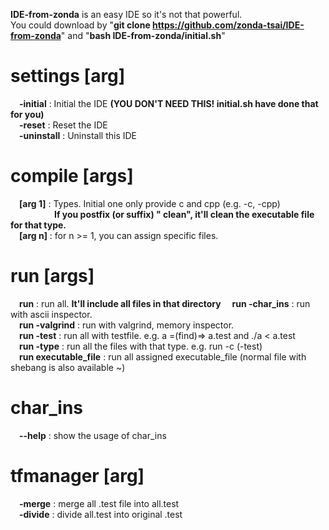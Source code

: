 **IDE-from-zonda** is an easy IDE so it's not that powerful.  
You could download by "**git clone https://github.com/zonda-tsai/IDE-from-zonda**" and "**bash IDE-from-zonda/initial.sh**"  
# settings [arg]
&emsp;**-initial**   : Initial the IDE **(YOU DON'T NEED THIS! initial.sh have done that for you)**  
&emsp;**-reset**     : Reset the IDE  
&emsp;**-uninstall** : Uninstall this IDE  
# compile [args]
&emsp;**[arg 1]** : Types. Initial one only provide c and cpp (e.g. -c, -cpp)  
&emsp;&emsp;&emsp;&emsp;&emsp;**If you postfix (or suffix) " clean", it'll clean the executable file for that type.**  
&emsp;**[arg n]** : for n >= 1, you can assign specific files.  
# run [args]
&emsp;**run**                 : run all. **It'll include all files in that directory**
&emsp;**run -char_ins**       : run with ascii inspector.  
&emsp;**run -valgrind**       : run with valgrind, memory inspector.  
&emsp;**run -test**           : run all with testfile. e.g. a =(find)=> a.test and ./a < a.test  
&emsp;**run -type**           : run all the files with that type. e.g. run -c (-test)  
&emsp;**run executable_file** : run all assigned executable_file (normal file with shebang is also available ~)  
# char_ins
&emsp;**--help** : show the usage of char_ins
# tfmanager [arg]
&emsp;**-merge**  : merge all .test file into all.test  
&emsp;**-divide** : divide all.test into original .test  
